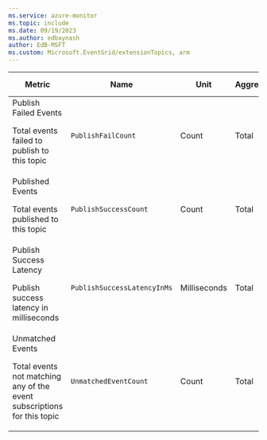 ```yaml
---
ms.service: azure-monitor
ms.topic: include
ms.date: 09/19/2023
ms.author: edbaynash
author: EdB-MSFT
ms.custom: Microsoft.EventGrid/extensionTopics, arm
---
```

  
  
|Metric|Name|Unit|Aggregation|Dimensions|Time Grains|DS Export|
|---|---|---|---|---|---|---|
|Publish Failed Events<p><p>Total events failed to publish to this topic |`PublishFailCount` |Count |Total |ErrorType, Error|PT1M |Yes|
|Published Events<p><p>Total events published to this topic |`PublishSuccessCount` |Count |Total |No Dimensions|PT1M |Yes|
|Publish Success Latency<p><p>Publish success latency in milliseconds |`PublishSuccessLatencyInMs` |Milliseconds |Total |No Dimensions|PT1M |Yes|
|Unmatched Events<p><p>Total events not matching any of the event subscriptions for this topic |`UnmatchedEventCount` |Count |Total |No Dimensions|PT1M |Yes|